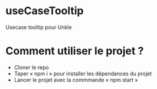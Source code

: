 # useCaseTooltip
Usecase tooltip pour Unkle

# Comment utiliser le projet ?

- Cloner le repo
- Taper « npm i » pour installer les dépendances du projet
- Lancer le projet avec la commmande « npm start »
